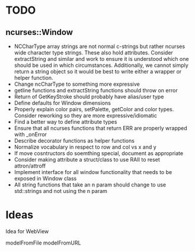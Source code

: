 TODO
=====

ncurses::Window
---------------
* NCCharType array strings are not normal c-strings but rather ncurses wide character type strings.
  These also hold attributes. Consider extractString and similar and work to ensure
  it is understood which one should be used in which circumstances. Additionally,
  we cannot simply return a string object so it would be best to write either a wrapper or helper function.
* Change ncCharType to something more expressive
* getline functions and extractString functions should throw on error
* Return of GetKeyStroke should probably have alias/user type
* Define defaults for Window dimensions
* Properly explain color pairs, setPalette, getColor and color types. Consider reworking so they are more expressive/idiomatic
* Find a better way to define attribute types
* Ensure that all ncurses functions that return ERR are properly wrapped with _onError
* Describe decorator functions as helper functions
* Normalize vocabulary in respect to row and col vs x and y
* If move cosntructors do soemthing special, document as appropriate
* Consider making attribute a struct/class to use RAII to reset attron/attroff
* Implement interface for all window functionality that needs to be exposed in Window class
* All string functions that take an n param should change to use std::strings and not using the n param


Ideas
=====
Idea for WebView

modelFromFile
modelFromURL

